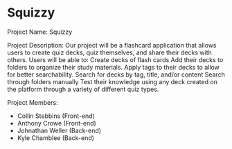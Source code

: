 # Squizzy

Project Name: Squizzy


Project Description:
Our project will be a flashcard application that allows users to create quiz decks, quiz themselves, and share their decks with others. Users will be able to:
Create decks of flash cards
Add their decks to folders to organize their study materials. 
Apply tags to their decks to allow for better searchability. 
Search for decks by tag, title, and/or content
Search through folders manually
Test their knowledge using any deck created on the platform through a variety of different quiz types. 




Project Members:
- Collin Stebbins (Front-end)
- Anthony Crowe (Front-end)
- Johnathan Weller (Back-end)
- Kyle Chamblee (Back-end)

